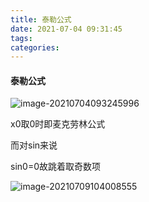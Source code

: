 ```yaml
---
title: 泰勒公式
date: 2021-07-04 09:31:45
tags:
categories:
---
```


#### 泰勒公式

![image-20210704093245996](https://gitee.com/simple_one1/pic/raw/master/image-20210704093245996.png)

x0取0时即麦克劳林公式

而对sin来说

sin0=0故跳着取奇数项

![image-20210709104008555](https://gitee.com/simple_one1/pic/raw/master/image-20210709104008555.png)

